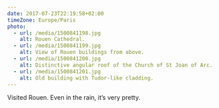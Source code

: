 ```yaml
---
date: 2017-07-23T22:19:58+02:00
timeZone: Europe/Paris
photo:
  - url: /media/1500841198.jpg
    alt: Rouen Cathedral.
  - url: /media/1500841199.jpg
    alt: View of Rouen buildings from above.
  - url: /media/1500841200.jpg
    alt: Distinctive angular roof of the Church of St Joan of Arc.
  - url: /media/1500841201.jpg
    alt: Old building with Tudor-like cladding.
---
```

Visited Rouen. Even in the rain, it’s very pretty.
